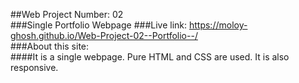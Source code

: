 ##Web Project Number: 02  
###Single Portfolio Webpage 
###Live link: https://moloy-ghosh.github.io/Web-Project-02--Portfolio--/  
###About this site:  
####It is a single webpage. Pure HTML and CSS are used. It is also responsive.  
